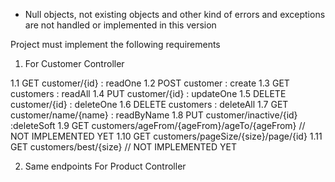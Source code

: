 * Null objects, not existing objects and other kind of errors and exceptions are not handled or implemented 
in this version

Project must implement the following requirements
1) For Customer Controller

1.1 GET	 customer/{id} 	: readOne
1.2 POST  customer   	: create
1.3 GET	 customers 		: readAll
1.4 PUT  customer/{id}  : updateOne
1.5 DELETE 		customer/{id} 	: deleteOne
1.6 DELETE 		customers 	: deleteAll
1.7 GET	 customer/name/{name} 	: readByName
1.8 PUT  customer/inactive/{id}	:deleteSoft
1.9 GET customers/ageFrom/{ageFrom}/ageTo/{ageFrom}	// NOT IMPLEMENTED YET
1.10 GET customers/pageSize/{size}/page/{id}
1.11 GET customers/best/{size} // NOT IMPLEMENTED YET

2) Same endpoints For Product Controller